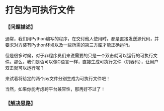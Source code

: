 # 打包为可执行文件
### 【问题描述】

通常，我们用Python编写的程序，在交付他人使用时，都是直接发送源代码，并要求对方装有Python环境以及一些所需的第三方库才能正确运行。

但是很多时候，对于非程序员们来说需要的只是一个双击就可以运行的可执行文件。那么，我们是否可以像C语言一样，直接生成可执行文件（机器码），让用户双击就可以运行呢？

来试着将给定的两个py文件分别生成为可执行文件吧！

当然，如果你能考虑跨平台兼容性，那再好不过了！



### 【[解决思路](solution.md)】

